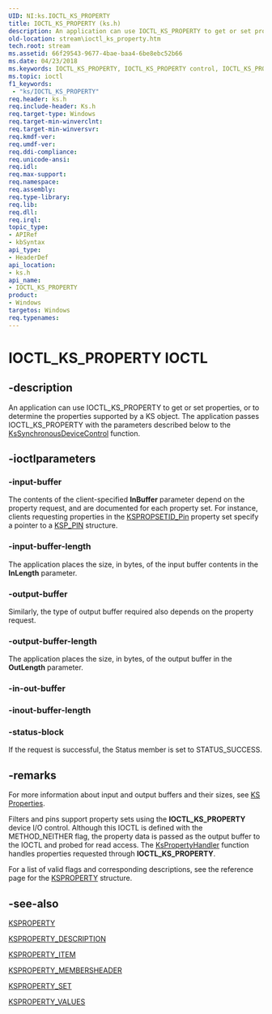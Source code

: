 ```yaml
---
UID: NI:ks.IOCTL_KS_PROPERTY
title: IOCTL_KS_PROPERTY (ks.h)
description: An application can use IOCTL_KS_PROPERTY to get or set properties, or to determine the properties supported by a KS object. The application passes IOCTL_KS_PROPERTY with the parameters described below to the KsSynchronousDeviceControl function.
old-location: stream\ioctl_ks_property.htm
tech.root: stream
ms.assetid: 66f29543-9677-4bae-baa4-6be8ebc52b66
ms.date: 04/23/2018
ms.keywords: IOCTL_KS_PROPERTY, IOCTL_KS_PROPERTY control, IOCTL_KS_PROPERTY control code [Streaming Media Devices], ks-ioctl_58152402-30ed-4938-af47-9e6a1838fec1.xml, ks/IOCTL_KS_PROPERTY, stream.ioctl_ks_property
ms.topic: ioctl
f1_keywords:
 - "ks/IOCTL_KS_PROPERTY"
req.header: ks.h
req.include-header: Ks.h
req.target-type: Windows
req.target-min-winverclnt: 
req.target-min-winversvr: 
req.kmdf-ver: 
req.umdf-ver: 
req.ddi-compliance: 
req.unicode-ansi: 
req.idl: 
req.max-support: 
req.namespace: 
req.assembly: 
req.type-library: 
req.lib: 
req.dll: 
req.irql: 
topic_type:
- APIRef
- kbSyntax
api_type:
- HeaderDef
api_location:
- ks.h
api_name:
- IOCTL_KS_PROPERTY
product:
- Windows
targetos: Windows
req.typenames: 
---
```


# IOCTL_KS_PROPERTY IOCTL


## -description



An application can use IOCTL_KS_PROPERTY to get or set properties, or to determine the properties supported by a KS object. The application passes IOCTL_KS_PROPERTY with the parameters described below to the <a href="https://docs.microsoft.com/windows-hardware/drivers/ddi/content/ksproxy/nf-ksproxy-kssynchronousdevicecontrol">KsSynchronousDeviceControl</a> function.




## -ioctlparameters




### -input-buffer

The contents of the client-specified <b>InBuffer</b> parameter depend on the property request, and are documented for each property set. For instance, clients requesting properties in the <a href="https://docs.microsoft.com/windows-hardware/drivers/stream/kspropsetid-pin">KSPROPSETID_Pin</a> property set specify a pointer to a <a href="https://docs.microsoft.com/windows-hardware/drivers/ddi/content/ks/ns-ks-ksp_pin">KSP_PIN</a> structure. 


### -input-buffer-length

The application places the size, in bytes, of the input buffer contents in the <b>InLength</b> parameter.


### -output-buffer

Similarly, the type of output buffer required also depends on the property request. 


### -output-buffer-length

The application places the size, in bytes, of the output buffer in the <b>OutLength</b> parameter.


### -in-out-buffer








### -inout-buffer-length








### -status-block

If the request is successful, the Status member is set to STATUS_SUCCESS.


## -remarks



For more information about input and output buffers and their sizes, see <a href="https://docs.microsoft.com/windows-hardware/drivers/stream/ks-properties">KS Properties</a>.

Filters and pins support property sets using the <b>IOCTL_KS_PROPERTY</b> device I/O control. Although this IOCTL is defined with the METHOD_NEITHER flag, the property data is passed as the output buffer to the IOCTL and probed for read access. The <a href="https://docs.microsoft.com/windows-hardware/drivers/ddi/content/ks/nf-ks-kspropertyhandler">KsPropertyHandler</a> function handles properties requested through <b>IOCTL_KS_PROPERTY</b>.

For a list of valid flags and corresponding descriptions, see the reference page for the <a href="https://docs.microsoft.com/previous-versions/ff564262(v=vs.85)">KSPROPERTY</a> structure.




## -see-also




<a href="https://docs.microsoft.com/previous-versions/ff564262(v=vs.85)">KSPROPERTY</a>



<a href="https://docs.microsoft.com/windows-hardware/drivers/ddi/content/ks/ns-ks-ksproperty_description">KSPROPERTY_DESCRIPTION</a>



<a href="https://docs.microsoft.com/windows-hardware/drivers/ddi/content/ks/ns-ks-ksproperty_item">KSPROPERTY_ITEM</a>



<a href="https://docs.microsoft.com/windows-hardware/drivers/ddi/content/ks/ns-ks-ksproperty_membersheader">KSPROPERTY_MEMBERSHEADER</a>



<a href="https://docs.microsoft.com/windows-hardware/drivers/ddi/content/ks/ns-ks-ksproperty_set">KSPROPERTY_SET</a>



<a href="https://docs.microsoft.com/windows-hardware/drivers/ddi/content/ks/ns-ks-ksproperty_values">KSPROPERTY_VALUES</a>
 

 

